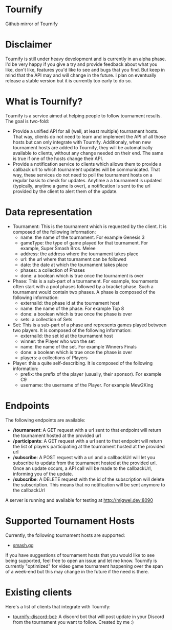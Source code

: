 # Tournify
Github mirror of Tournify

# Disclaimer
Tournify is still under heavy development and is currently in an alpha phase. I'd be very happy if you give a try and provide feedback about what you like, don't like, features you'd like to see and bugs that you find. But keep in mind that the API may and will change in the future. I plan on eventually release a stable version but it is currently too early to do so.

# What is Tournify?
Tournify is a service aimed at helping people to follow tournament results. The goal is two-fold:
* Provide a unified API for all (well, at least multiple) tournament hosts. That way, clients do not need to learn and implement the API of all those hosts but can only integrate with Tournify. Additionaly, when new tournament hosts are added to Tournify, they will be automatically available to clients, without any change needed on their end. The same is true if one of the hosts change their API.
* Provide a notification service to clients which allows them to provide a callback url to which tournament updates will be communicated. That way, these services do not need to poll the tournament hosts on a regular basis to check for updates. Anytime a a tournament is updated (typically, anytime a game is over), a notification is sent to the url provided by the client to alert them of the update.

# Data representation
* Tournament: This is the tournament which is requested by the client. It is composed of the following information:
  * name: the name of the tournament. For example Genesis 3
  * gameType: the type of game played for that tournament. For example, Super Smash Bros. Melee
  * address: the address where the tournament takes place
  * url: the url where that tournament can be followed
  * date: the date at which the tournament takes place
  * phases: a collection of Phases
  * done: a boolean which is true once the tournament is over
* Phase: This is a sub-part of a tournament. For example, tournaments often start with a pool phases followed by a bracket phase. Such a tournament would contain two phases. A phase is composed of the following information:
  * externalId: the phase id at the tournament host
  * name: the name of the phase. For example Top 8
  * done: a boolean which is true once the phase is over
  * sets: a collection of Sets
* Set: This is a sub-part of a phase and represents games played between two players. It is composed of the following information:
  * externalId: the set id at the tournament host
  * winner: the Player who won the set
  * name: the name of the set. For example Winners Finals
  * done: a boolean which is true once the phase is over
  * players: a collections of Players
* Player: this a quite self-describing. It is composed of the following information:
  * prefix: the prefix of the player (usually, their sponsor). For example C9
  * username: the username of the Player. For example Mew2King

# Endpoints

The following endpoints are available:
* **/tournament**: A GET request with a url sent to that endpoint will return the tournament hosted at the provided url
* **/participants**: A GET request with a url sent to that endpoint will return the list of players participating at the tournament hosted at the provided url
* **/subscribe**: A POST request with a url and a callbackUrl will let you subscribe to update from the tournament hosted at the provided url. Once an update occurs, a API call will be made to the callbackUrl, informing you of the update.
* **/subscribe**: A DELETE request with the id of the subscription will delete the subscription. This means that no notification will be sent anymore to the callbackUrl

A server is running and available for testing at http://migwel.dev:8090

# Supported Tournament Hosts
Currently, the following tournament hosts are supported:
* [smash.gg](https://smash.gg/)

If you have suggestions of tournament hosts that you would like to see being supported, feel free to open an issue and let me know. Tournify is currently "optimized" for video game tournament happening over the span of a week-end but this may change in the future if the need is there.

# Existing clients
Here's a list of clients that integrate with Tournify:
* [tournify-discord-bot](https://github.com/Migwel/tournify_discord_bot): A discord bot that will post update in your Discord from the tournament you want to follow. Created by me :) 